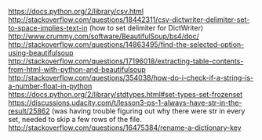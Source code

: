 https://docs.python.org/2/library/csv.html
http://stackoverflow.com/questions/18442311/csv-dictwriter-delimiter-set-to-space-implies-text-in (how to set delimiter for DictWriter)
http://www.crummy.com/software/BeautifulSoup/bs4/doc/
http://stackoverflow.com/questions/14863495/find-the-selected-option-using-beautifulsoup
http://stackoverflow.com/questions/17196018/extracting-table-contents-from-html-with-python-and-beautifulsoup
http://stackoverflow.com/questions/354038/how-do-i-check-if-a-string-is-a-number-float-in-python
https://docs.python.org/2/library/stdtypes.html#set-types-set-frozenset
https://discussions.udacity.com/t/lesson3-ps-1-always-have-str-in-the-result/25862 (was having trouble figuring out why there were str in every set, needed to skip a few rows of the file.
http://stackoverflow.com/questions/16475384/rename-a-dictionary-key

